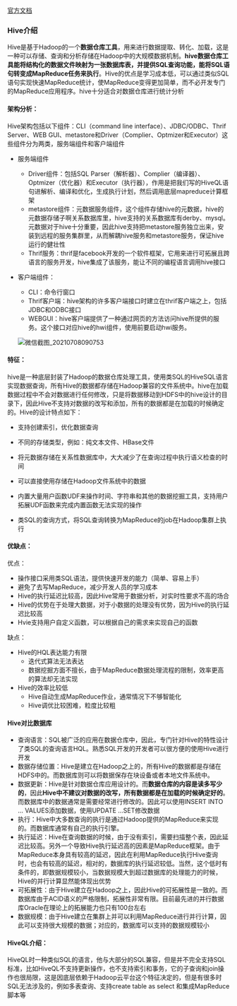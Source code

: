 [官方文档](https://hive.apache.org/)

### Hive介绍

​	Hive是基于Hadoop的一个**数据仓库工具**，用来进行数据提取、转化、加载，这是一种可以存储、查询和分析存储在Hadoop中的大规模数据机制。**hive数据仓库工具能将结构化的数据文件映射为一张数据库表，并提供SQL查询功能，能将SQL语句转变成MapReduce任务来执行**。Hive的优点是学习成本低，可以通过类似SQL语句实现快速MapReduce统计，使MapReduce变得更加简单，而不必开发专门的MapReduce应用程序。hive十分适合对数据仓库进行统计分析

#### 架构分析：

Hive架构包括以下组件：CLI（command line interface）、JDBC/ODBC、Thrif Server、WEB GUI、metastore和Driver（Complier、Optmizer和Executor）这些组件分为两类，服务端组件和客户端组件

- 服务端组件

  - Driver组件：包括SQL Parser（解析器）、Complier（编译器）、Optmizer（优化器）和Executor（执行器），作用是把我们写的HiveQL语句进解析、编译和优化，生成执行计划，然后调用底层mapreduce计算框架
  - metastore组件：元数据服务组件，这个组件存储hive的元数据，hive的元数据存储子啊关系数据库里，hive支持的关系数据库有derby、mysql。元数据对于hive十分重要，因此hive支持把metastore服务独立出来，安装到远程的服务集群里，从而解耦hive服务和metastore服务，保证hive运行的健壮性
  - Thrif服务：thrif是facebook开发的一个软件框架，它用来进行可拓展且跨语言的服务开发，hive集成了该服务，能让不同的编程语言调用hive接口

- 客户端组件：

  - CLI：命令行窗口
  - Thrif客户端：hive架构的许多客户端接口时建立在thrif客户端之上，包括JDBC和ODBC接口
  - WEBGUI：hive客户端提供了一种通过网页的方法访问hive所提供的服务。这个接口对应hive的hwi组件，使用前要启动hwi服务。

  ![微信截图_20210708090753](https://youcai922.github.io/99.src/img/微信截图_20210708090753.png)

#### 特征：

hive是一种底层封装了Hadoop的数据仓库处理工具，使用类SQL的HiveSQL语言实现数据查询，所有Hive的数据都存储在Hadoop兼容的文件系统中。hive在加载数据过程中不会对数据进行任何修改，只是将数据移动到HDFS中的hive设计的目录下，因此Hive不支持对数据的改写和添加，所有的数据都是在加载的时候确定的。Hive的设计特点如下：

- 支持创建索引，优化数据查询

- 不同的存储类型，例如：纯文本文件、HBase文件

- 将元数据存储在关系性数据库中，大大减少了在查询过程中执行语义检查的时间

- 可以直接使用存储在Hadoop文件系统中的数据

- 内置大量用户函数UDF来操作时间、字符串和其他的数据挖掘工具，支持用户拓展UDF函数来完成内置函数无法实现的操作

- 类SQL的查询方式，将SQL查询转换为MapReduce的job在Hadoop集群上执行

#### 优缺点：

优点：

- 操作接口采用类SQL语法，提供快速开发的能力（简单、容易上手）
- 避免了去写MapReduce，减少开发人员的学习成本
- Hive的执行延迟比较高，因此Hive常用于数据分析，对实时性要求不高的场合
- Hive的优势在于处理大数据，对于小数据的处理没有优势，因为Hive的执行延迟比较高
- Hvie支持用户自定义函数，可以根据自己的需求来实现自己的函数

缺点：

- Hive的HQL表达能力有限
  - 迭代式算法无法表达
  - 数据挖掘方面不擅长，由于MapReduce数据处理流程的限制，效率更高的算法却无法实现
- Hive的效率比较低
  - Hive自动生成MapReduce作业，通常情况下不够智能化
  - Hive调优比较困难，粒度比较粗



#### Hive对比数据库

- 查询语言：SQL被广泛的应用在数据仓库中，因此，专门针对Hive的特性设计了类SQL的查询语言HQL。熟悉SQL开发的开发者可以很方便的使用Hive进行开发
- 数据存储位置：Hive是建立在Hadoop之上的，所有Hive的数据都是存储在HDFS中的。而数据库则可以将数据保存在块设备或者本地文件系统中。
- 数据更新：Hive是针对数据仓库应用设计的。而**数据仓库的内容是读多写少的**，因此**Hive中不建议对数据的改写，所有数据都是在加载的时候确定好的**。而数据库中的数据通常是需要经常进行修改的。因此可以使用INSERT INTO ... VALUES添加数据，使用UPDATE ...SET修改数据
- 执行：Hive中大多数查询的执行是通过Hadoop提供的MapReduce来实现的。而数据库通常有自己的执行引擎。
- 执行延迟：Hive在查询数据的时候，由于没有索引，需要扫描整个表，因此延迟比较高。另外一个导致Hive执行延迟高的因素是MapReduce框架。由于MapReduce本身具有较高的延迟，因此在利用MapReduce执行Hive查询时，也会有较高的延迟，相对的，数据库的执行延迟较低。当然，这个低时有条件的，即数据规模较小，当数据规模大到超过数据库的处理能力的时候，Hive的并行计算显然能体现出优势
- 可拓展性：由于Hive建立在Hadoop之上，因此Hive的可拓展性是一致的。而数据库由于ACID语义的严格限制，拓展性非常有限。目前最先进的并行数据库Oracle在理论上的拓展能力也只有100台左右
- 数据规模：由于Hive建立在集群上并可以利用MapReduce进行并行计算，因此可以支持很大规模的数据；对应的，数据库可以支持的数据规模较小

#### HiveQL介绍：

HiveQL时一种类似SQL的语言，他与大部分的SQL兼容，但是并不完全支持SQL标准，比如HiveQL不支持更新操作，也不支持索引和事务，它的子查询和join操作也很局限，这是因底层依赖于Hadoop云平台这个特征决定的，但是有很多时SQL无法涉及的，例如多表查询、支持create table as select 和集成MapReduce脚本等

